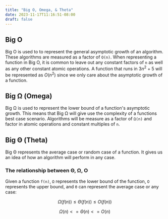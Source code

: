```yaml
---
title: "Big O, Omega, & Theta"
date: 2023-11-17T11:16:51-08:00
draft: false
---
```


## Big O

Big O is used to to represent the general asymptotic growth of an algorithm. These algorithms are measured as a factor of `O(n)`. When representing a function in Big O, it is common to leave out any constant factors of `n` as well as any other constant atomic operations. A function that runs in $3n^2 + 5$ will be represented as $O(n^2)$ since we only care about the asymptotic growth of a function.

## Big Ω (Omega)

Big Ω is used to represent the lower bound of a function's asymptotic growth. This means that Big Ω will give use the complexity of a functions best case scenario. Algorithms will be measure as a factor of `Ω(n)` and factor in atomic operations and constant multiples of `n`.

## Big Θ (Theta)

Big Θ represents the average case or random case of a function. It gives us an idea of how an algorithm will perform in any case.

### The relationship between Θ, Ω, O

Given a function `f(n)`, `Ω` represents the lower bound of the function, `O` represents the upper bound, and `Θ` can represent the average case or any case:

$$
Ω(f(n)) ≤ Θ(f(n)) ≤ O(f(n))
$$

$$
Ω(n) <= Θ(n) <= O(n)
$$
